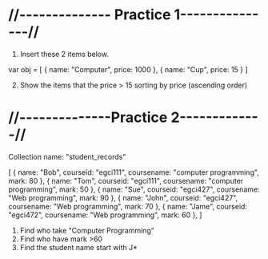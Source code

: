 # //-------------- Practice 1---------------//
1. Insert these 2 items below.

var obj = [ 
              { name: "Computer", price: 1000 },
              { name: "Cup", price: 15 }
            ]


2. Show the items that the price > 15 sorting by price (ascending order)


# //--------------Practice 2-------------//
  
Collection name: "student_records"

[
    { name: "Bob", courseid: "egci111", coursename: "computer programming", mark: 80 },
    { name: "Tom", courseid: "egci111", coursename: "computer programming", mark: 50 },
    { name: "Sue", courseid: "egci427", coursename: "Web programming", mark: 90 },
    { name: "John", courseid: "egci427", coursename: "Web programming", mark: 70 },
    { name: "Jame", courseid: "egci472", coursename: "Web programming", mark: 60 },
]

1) Find who take "Computer Programming"
2) Find who have mark >60
3) Find the student name start with J*